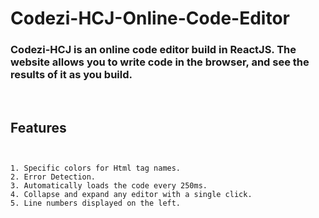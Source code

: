 # Codezi-HCJ-Online-Code-Editor

### Codezi-HCJ is an online code editor build in ReactJS. The website allows you to write code in the browser, and see the results of it as you build. 

<br>

## Features 

~~~


1. Specific colors for Html tag names.
2. Error Detection.
3. Automatically loads the code every 250ms.
4. Collapse and expand any editor with a single click.
5. Line numbers displayed on the left.

~~~




